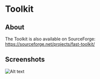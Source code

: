 # Toolkit
## About
The Toolkit is also available on SourceForge: https://sourceforge.net/projects/fast-toolkit/
## Screenshots
![Alt text](https://media.discordapp.net/attachments/1059167438241017916/1213341253689802834/image.png?ex=65f51f19&is=65e2aa19&hm=14e900d6f544d898fb1997df6b0e4f0fd88da12ccd18320b32e78454c5baf139&=&format=webp&quality=lossless&width=336&height=305)
